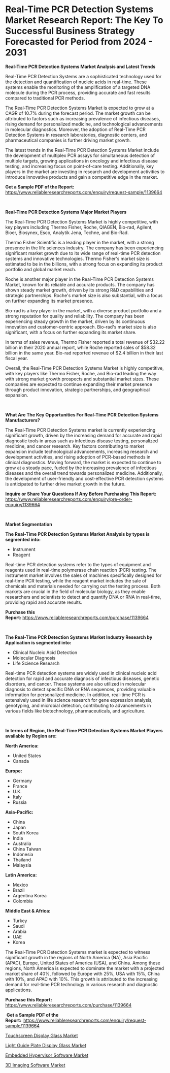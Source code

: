 <p><h1>Real-Time PCR Detection Systems Market Research Report: The Key To Successful Business Strategy Forecasted for Period from 2024 - 2031</h1></p><p><strong>Real-Time PCR Detection Systems Market Analysis and Latest Trends</strong></p>
<p><p>Real-Time PCR Detection Systems are a sophisticated technology used for the detection and quantification of nucleic acids in real-time. These systems enable the monitoring of the amplification of a targeted DNA molecule during the PCR process, providing accurate and fast results compared to traditional PCR methods.</p><p>The Real-Time PCR Detection Systems Market is expected to grow at a CAGR of 10.7% during the forecast period. The market growth can be attributed to factors such as increasing prevalence of infectious diseases, rising demand for personalized medicine, and technological advancements in molecular diagnostics. Moreover, the adoption of Real-Time PCR Detection Systems in research laboratories, diagnostic centers, and pharmaceutical companies is further driving market growth.</p><p>The latest trends in the Real-Time PCR Detection Systems Market include the development of multiplex PCR assays for simultaneous detection of multiple targets, growing applications in oncology and infectious disease testing, and increasing focus on point-of-care testing. Additionally, key players in the market are investing in research and development activities to introduce innovative products and gain a competitive edge in the market.</p></p>
<p><strong>Get a Sample PDF of the Report:&nbsp;</strong> <a href="https://www.reliableresearchreports.com/enquiry/request-sample/1139664">https://www.reliableresearchreports.com/enquiry/request-sample/1139664</a></p>
<p>&nbsp;</p>
<p><strong>Real-Time PCR Detection Systems Major Market Players</strong></p>
<p><p>The Real-Time PCR Detection Systems Market is highly competitive, with key players including Thermo Fisher, Roche, QIAGEN, Bio-rad, Agilent, Bioer, Biosynex, Esco, Analytik Jena, Techne, and Bio-Rad.</p><p>Thermo Fisher Scientific is a leading player in the market, with a strong presence in the life sciences industry. The company has been experiencing significant market growth due to its wide range of real-time PCR detection systems and innovative technologies. Thermo Fisher's market size is estimated to be in the billions, with a strong focus on expanding its product portfolio and global market reach.</p><p>Roche is another major player in the Real-Time PCR Detection Systems Market, known for its reliable and accurate products. The company has shown steady market growth, driven by its strong R&D capabilities and strategic partnerships. Roche's market size is also substantial, with a focus on further expanding its market presence.</p><p>Bio-rad is a key player in the market, with a diverse product portfolio and a strong reputation for quality and reliability. The company has been experiencing steady growth in the market, driven by its continuous innovation and customer-centric approach. Bio-rad's market size is also significant, with a focus on further expanding its market share.</p><p>In terms of sales revenue, Thermo Fisher reported a total revenue of $32.22 billion in their 2020 annual report, while Roche reported sales of $58.32 billion in the same year. Bio-rad reported revenue of $2.4 billion in their last fiscal year.</p><p>Overall, the Real-Time PCR Detection Systems Market is highly competitive, with key players like Thermo Fisher, Roche, and Bio-rad leading the way with strong market growth prospects and substantial market sizes. These companies are expected to continue expanding their market presence through product innovation, strategic partnerships, and geographical expansion.</p></p>
<p>&nbsp;</p>
<p><strong>What Are The Key Opportunities For Real-Time PCR Detection Systems Manufacturers?</strong></p>
<p><p>The Real-Time PCR Detection Systems market is currently experiencing significant growth, driven by the increasing demand for accurate and rapid diagnostic tools in areas such as infectious disease testing, personalized medicine, and cancer research. Key factors contributing to market expansion include technological advancements, increasing research and development activities, and rising adoption of PCR-based methods in clinical diagnostics. Moving forward, the market is expected to continue to grow at a steady pace, fueled by the increasing prevalence of infectious diseases and the overall trend towards personalized medicine. Additionally, the development of user-friendly and cost-effective PCR detection systems is anticipated to further drive market growth in the future.</p></p>
<p><strong>Inquire or Share Your Questions If Any Before Purchasing This Report:</strong> <a href="https://www.reliableresearchreports.com/enquiry/pre-order-enquiry/1139664">https://www.reliableresearchreports.com/enquiry/pre-order-enquiry/1139664</a></p>
<p>&nbsp;</p>
<p><strong>Market Segmentation</strong></p>
<p><strong>The Real-Time PCR Detection Systems Market Analysis by types is segmented into:</strong></p>
<p><ul><li>Instrument</li><li>Reagent</li></ul></p>
<p><p>Real-time PCR detection systems refer to the types of equipment and reagents used in real-time polymerase chain reaction (PCR) testing. The instrument market involves the sales of machines specifically designed for real-time PCR testing, while the reagent market includes the sale of chemicals and materials needed for carrying out the testing process. Both markets are crucial in the field of molecular biology, as they enable researchers and scientists to detect and quantify DNA or RNA in real-time, providing rapid and accurate results.</p></p>
<p><strong>Purchase this Report:&nbsp;</strong><a href="https://www.reliableresearchreports.com/purchase/1139664">https://www.reliableresearchreports.com/purchase/1139664</a></p>
<p>&nbsp;</p>
<p><strong>The Real-Time PCR Detection Systems Market Industry Research by Application is segmented into:</strong></p>
<p><ul><li>Clinical Nucleic Acid Detection</li><li>Molecular Diagnosis</li><li>Life Science Research</li></ul></p>
<p><p>Real-time PCR detection systems are widely used in clinical nucleic acid detection for rapid and accurate diagnosis of infectious diseases, genetic disorders, and cancer. These systems are also utilized in molecular diagnosis to detect specific DNA or RNA sequences, providing valuable information for personalized medicine. In addition, real-time PCR is extensively used in life science research for gene expression analysis, genotyping, and microbial detection, contributing to advancements in various fields like biotechnology, pharmaceuticals, and agriculture.</p></p>
<p>&nbsp;</p>
<p><strong>In terms of Region, the Real-Time PCR Detection Systems Market Players available by Region are:</strong></p>
<p>
    <p> <strong> North America: </strong>
        <ul>
            <li>United States</li>
            <li>Canada</li>
        </ul>
        </p> 
    <p> <strong> Europe: </strong>
        <ul>
            <li>Germany</li>
            <li>France</li>
            <li>U.K.</li>
            <li>Italy</li>
            <li>Russia</li>
        </ul>
        </p> 
    <p> <strong> Asia-Pacific: </strong>
        <ul>
            <li>China</li>
            <li>Japan</li>
            <li>South Korea</li>
            <li>India</li>
            <li>Australia</li>
            <li>China Taiwan</li>
            <li>Indonesia</li>
            <li>Thailand</li>
            <li>Malaysia</li>
        </ul>
        </p> 
    <p> <strong> Latin America: </strong>
        <ul>
            <li>Mexico</li>
            <li>Brazil</li>
            <li>Argentina Korea</li>
            <li>Colombia</li>
        </ul>
        </p> 
    <p> <strong> Middle East & Africa: </strong>
        <ul>
            <li>Turkey</li>
            <li>Saudi</li>
            <li>Arabia</li>
            <li>UAE</li>
            <li>Korea</li>
        </ul>
    </p>
    </p>
<p><p>The Real-Time PCR Detection Systems market is expected to witness significant growth in the regions of North America (NA), Asia Pacific (APAC), Europe, United States of America (USA), and China. Among these regions, North America is expected to dominate the market with a projected market share of 40%, followed by Europe with 25%, USA with 15%, China with 10%, and APAC with 10%. This growth is attributed to the increasing demand for real-time PCR technology in various research and diagnostic applications.</p></p>
<p><strong>Purchase this Report: </strong><a href="https://www.reliableresearchreports.com/purchase/1139664">https://www.reliableresearchreports.com/purchase/1139664</a></p>
<p>&nbsp;<strong>Get a Sample PDF of the Report:&nbsp;&nbsp;</strong><a href="https://www.reliableresearchreports.com/enquiry/request-sample/1139664">https://www.reliableresearchreports.com/enquiry/request-sample/1139664</a></p>
<p><strong></strong></p>
<p><p><a href="https://issuu.com/reportprime-2/docs/touchscreen-display-glass-market-size-2030.pptx">Touchscreen Display Glass Market</a></p><p><a href="https://issuu.com/reportprime-2/docs/light-guide-plate-display-glass-market-size-2030.p">Light Guide Plate Display Glass Market</a></p><p><a href="https://medium.com/@jeremyking767/embedded-hypervisor-software-market-competitive-analysis-market-trends-and-forecast-to-2031-142cc680fdbe">Embedded Hypervisor Software Market</a></p><p><a href="https://medium.com/@jeremyking767/3d-imaging-software-market-comprehensive-assessment-by-type-application-and-geography-1873aed3698c">3D Imaging Software Market</a></p></p>